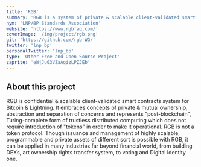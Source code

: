 ```yaml
---
title: 'RGB'
summary: 'RGB is a system of private & scalable client-validated smart contracts on Bitcoin & Lightning Network.'
nym: 'LNP/BP Standards Association'
website: 'https://www.rgbfaq.com/'
coverImage: '/img/project/rgb.png'
git: 'https://github.com/rgb-WG/'
twitter: 'lnp_bp'
personalTwitter: 'lnp_bp'
type: 'Other Free and Open Source Project'
zaprite: 'eWjJu03VZaAgizLPZJEb'
---
```


## About this project

RGB is confidential & scalable client-validated smart contracts system for Bitcoin & Lightning. It embraces concepts of private & mutual ownership, abstraction and separation of concerns and represents "post-blockchain", Turing-complete form of trustless distributed computing which does not require introduction of "tokens" in order to make it operational. RGB is not a token protocol. Though issuance and management of highly scalable, programmable and private assets of different sort is possible with RGB, it can be applied in many industries far beyond financial world, from building DEXs, art ownership rights transfer system, to voting and Digital Identity one.